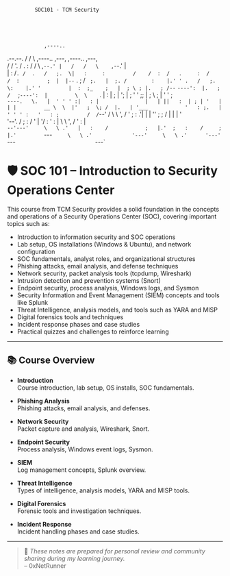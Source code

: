              SOC101 - TCM Security

             


                                                                                       
                ,----..                                                                
  .--.--.      /   /   \    ,----..               ,---,    ,----..        ,---,        
 /  /    '.   /   .     :  /   /   \           ,`--.' |   /   /   \    ,`--.' |        
|  :  /`. /  .   /   ;.  \|   :     :         /    /  :  /   .     :  /    /  :        
;  |  |--`  .   ;   /  ` ;.   |  ;. /        :    |.' ' .   /   ;.  \:    |.' '        
|  :  ;_    ;   |  ; \ ; |.   ; /--`         `----':  |.   ;   /  ` ;`----':  |        
 \  \    `. |   :  | ; | ';   | ;               '   ' ;;   |  ; \ ; |   '   ' ;        
  `----.   \.   |  ' ' ' :|   : |               |   | ||   :  | ; | '   |   | |        
  __ \  \  |'   ;  \; /  |.   | '___            '   : ;.   |  ' ' ' :   '   : ;        
 /  /`--'  / \   \  ',  / '   ; : .'|           |   | ''   ;  \; /  |   |   | '        
'--'.     /   ;   :    /  '   | '/  :           '   : | \   \  ',  /    '   : |        
  `--'---'     \   \ .'   |   :    /            ;   |.'  ;   :    /     ;   |.'        
                `---`      \   \ .'             '---'     \   \ .'      '---'          
                            `---`                          `---`                       
                                                                                       



# 🛡️ SOC 101 – Introduction to Security Operations Center

This course from TCM Security provides a solid foundation in the concepts and operations of a Security Operations Center (SOC), covering important topics such as:

- Introduction to information security and SOC operations  
- Lab setup, OS installations (Windows & Ubuntu), and network configuration  
- SOC fundamentals, analyst roles, and organizational structures  
- Phishing attacks, email analysis, and defense techniques  
- Network security, packet analysis tools (tcpdump, Wireshark)  
- Intrusion detection and prevention systems (Snort)  
- Endpoint security, process analysis, Windows logs, and Sysmon  
- Security Information and Event Management (SIEM) concepts and tools like Splunk  
- Threat Intelligence, analysis models, and tools such as YARA and MISP  
- Digital forensics tools and techniques  
- Incident response phases and case studies  
- Practical quizzes and challenges to reinforce learning

---

## 📚 Course Overview

- **Introduction**  
  Course introduction, lab setup, OS installs, SOC fundamentals.

- **Phishing Analysis**  
  Phishing attacks, email analysis, and defenses.

- **Network Security**  
  Packet capture and analysis, Wireshark, Snort.

- **Endpoint Security**  
  Process analysis, Windows event logs, Sysmon.

- **SIEM**  
  Log management concepts, Splunk overview.

- **Threat Intelligence**  
  Types of intelligence, analysis models, YARA and MISP tools.

- **Digital Forensics**  
  Forensic tools and investigation techniques.

- **Incident Response**  
  Incident handling phases and case studies.

---

> 🧠 *These notes are prepared for personal review and community sharing during my learning journey.*  
> – 0xNetRunner
